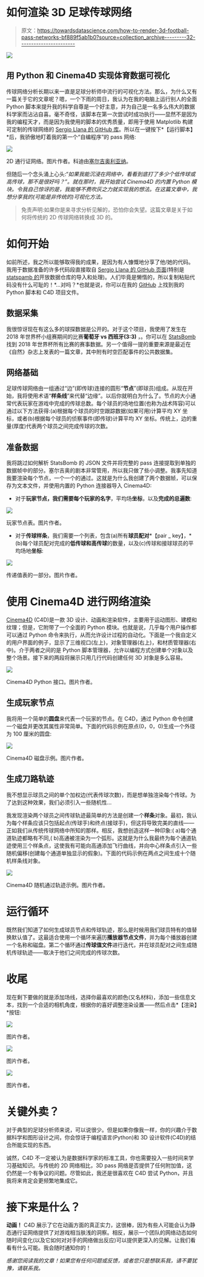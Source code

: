 # 如何渲染 3D 足球传球网络

> 原文：<https://towardsdatascience.com/how-to-render-3d-football-pass-networks-bf889f5ab1b0?source=collection_archive---------32----------------------->

![](img/ab1ea24abe77ca8e6496de98ac4206ad.png)

## 用 Python 和 Cinema4D 实现体育数据可视化

传球网络分析长期以来一直是足球分析师中流行的可视化方法。那么，为什么又有一篇关于它的文章呢？嗯，一个下雨的周日，我认为在我的电脑上运行别人的全面 Python 脚本来提升我的科学自尊是一个好主意，并为自己是一名多么伟大的数据科学家而沾沾自喜。毫不奇怪，该脚本在第一次尝试时成功执行——显然不是因为我的编程天才，而是因为我使用的脚本的优秀质量，即用于使用 Matplotlib 构建可定制的传球网络的 [Sergio Llana 的 GitHub 库](https://github.com/Friends-of-Tracking-Data-FoTD/passing-networks-in-python)。所以在一键按下*【运行脚本】*后，我骄傲地盯着我的第一个“自编程序”的 pass 网络:

![](img/5397e7087c92c3c3fa4710a766b1430f.png)

2D 通行证网络。图片作者。科迪由[塞尔吉奥利亚纳](https://github.com/Friends-of-Tracking-Data-FoTD/passing-networks-in-python)。

但随后一个念头涌上心头:“*如果我能沉浸在网络中，看看到底打了多少个低传球或高传球，那不是很好吗？”。就在那时，我开始尝试 Cinema4D 的内置 Python 模块。令我自己惊讶的是，我能够不费吹灰之力就实现我的想法。在这篇文章中，我想分享我的(可能是非传统的)可视化方法。*

> 免责声明:如果你是来寻求分析见解的，恐怕你会失望。这篇文章是关于如何将传统的 2D 传球网络转换成 3D 的。

# 如何开始

如前所述，我之所以能够取得我的成果，是因为有人慷慨地分享了他/她的代码。我用于数据准备的许多代码段直接取自 [Sergio Llana 的 GitHub 页面](https://github.com/Friends-of-Tracking-Data-FoTD/passing-networks-in-python)(特别是[statspamb 的](https://github.com/statsbomb/open-data)开放数据仓库的导入和处理)。人们毕竟是懒惰的，所以复制粘贴代码没有什么可耻的！*…对吗？*也就是说，你可以在我的 [GitHub](https://github.com/dmlinke/c4d_pass_networks) 上找到我的 Python 脚本和 C4D 项目文件。

## 数据采集

我很惊讶现在有这么多的球探数据是公开的。对于这个项目，我使用了发生在 2018 年世界杯小组赛期间的比赛**葡萄牙 vs 西班牙(3:3)** ，。你可以在 [StatsBomb](https://github.com/statsbomb/open-data) 找到 2018 年世界杯所有比赛的赛事数据。另一个值得一提的重要来源是最近在《自然》杂志上发表的一篇文章，其中附有时空匹配事件的公共数据集。

## 网络基础

足球传球网络由一组通过“边”(即传球)连接的圆形“**节点**”(即球员)组成。从现在开始，我将使用术语“**样条线**”来代替“边缘”。以后你就明白为什么了。节点的大小通常代表玩家在游戏中完成的传球总数。每个球员的场地位置(也称为战术阵容)可以通过以下方法获得:(a)根据每个球员的时空跟踪数据(如果可用)计算平均 XY 坐标，或者(b)根据每个球员的侦察事件(即传球)计算平均 XY 坐标。传统上，边的重量(厚度)代表两个球员之间完成传球的次数。

## 准备数据

我将跳过如何解析 StatsBomb 的 JSON 文件并将完整的 pass 连接提取到单独的数据帧中的部分。塞尔吉奥的剧本非常管用，所以我只做了些小调整。我事先知道我要渲染每个节点，一个一个的通过。这就是为什么我创建了两个数据帧，可以保存为文本文件，并使用内置的 Python 连接器导入 Cinema4D:

*   对于**玩家节点，**我们需要每个玩家的**名字**，平均场**坐标**，以及**完成的总遍数**:

![](img/bf364b23d2eed9ab1f9f8274425d20f7.png)

玩家节点表。图片作者。

*   对于**传球样条**，我们需要一个列表，包含(a)所有**球员配对***【pair _ key】，* (b)每个球员配对完成的**低传球和高传球**的数量，以及(c)传球和接球球员的平均场地**坐标**:

![](img/6b4307e5223d91178e578606bde2b25e.png)

传递值表的一部分。图片作者。

# 使用 Cinema4D 进行网络渲染

[Cinema4D](https://www.maxon.net/en-gb/products/cinema-4d/overview/) (C4D)是一款 3D 设计、动画和渲染软件，主要用于运动图形、建模和纹理；但是，它附带了一个全面的 Python 模块。也就是说，几乎每个用户操作都可以通过 Python 命令来执行，从而允许设计过程的自动化。下面是一个我自定义的用户界面的例子，显示了三维视口(左上)，对象管理器(右上)，和材质管理器(右中)。介于两者之间的是 Python 脚本管理器，允许以编程方式创建单个对象以及整个场景。接下来的两段将展示只用几行代码创建任何 3D 对象是多么容易。

![](img/e3cd9c63f4eab1019c5a60155fd6d56e.png)

Cinema4D Python 接口。图片作者。

## 生成玩家节点

我将用一个简单的**圆盘**来代表一个玩家的节点。在 C4D，通过 Python 命令创建一个磁盘并更改其属性非常简单。下面的代码示例在原点(0，0，0)生成一个外径为 100 厘米的圆盘:

![](img/a656814d90814f241ca76688f06d251c.png)

Cinema4D 磁盘示例。图片作者。

## 生成刀路轨迹

我不想显示球员之间的单个加权边(代表传球次数)，而是想单独渲染每个传球。为了达到这种效果，我们必须引入一些随机性…

我发现渲染两个球员之间传球轨迹最简单的方法是创建一个**样条**对象。最初，我认为每个样条应该只包括起点(传球手)和终点(接球手)，但这将导致完美的直线——正如我们从传统传球网络中所知的那样。相反，我想创造这样一种印象:( a)每个通道轨迹都略有不同,( b)高通被渲染为一个弧形。这就是为什么我最终为每个通道轨迹使用三个样条点，这使我有可能向高通添加飞行曲线，并向中心样条点引入一些随机偏移(创建每个通道单独显示的假象)。下面的代码示例在两点之间生成十个随机样条线对象。

![](img/a434dbf871a145b61003d636a65bf9dc.png)

Cinema4D 随机通过轨迹示例。图片作者。

# 运行循环

既然我们知道了如何生成球员节点和传球轨迹，那么是时候用我们球员特有的值替换默认值了。这最适合使用一个循环来遍历**播放器节点文件**，并为每个播放器创建一个名称和磁盘。第二个循环通过**传球值文件**进行迭代，并在球员配对之间生成随机传球轨迹——取决于他们之间完成的传球次数。

# 收尾

现在剩下要做的就是添加场线，选择你最喜欢的颜色(又名材料)，添加一些信息文本，找到一个合适的相机角度，根据你的喜好调整渲染设置——然后点击*【渲染】*按钮:

![](img/def1282c56eb36cab89eb6ea4a180817.png)

图片作者。

![](img/a14bfbe3b0c35499250adc66d55766d7.png)

图片作者。

![](img/3dbe2fc53261b2db9dd30db868d25fbf.png)

图片作者。

# 关键外卖？

对于典型的足球分析师来说，可以说很少。但是如果你像我一样，你的兴趣介于数据科学和图形设计之间，你会惊讶于编程语言(Python)和 3D 设计软件(C4D)的结合所能实现的东西。

诚然，C4D 不一定被认为是数据科学家的标准工具，你也需要投入一些时间来学习基础知识。与传统的 2D 网络相比，3D pass 网络是否提供了任何附加值，这仍然是一个有争议的问题。尽管如此，我还是很喜欢在 C4D 尝试 Python，并且我将来肯定会更频繁地集成它。

# 接下来是什么？

**动画！** C4D 展示了它在动画方面的真正实力，这很棒，因为有些人可能会认为静态通行证网络提供了对游戏相当肤浅的洞察。相反，展示一个团队的网络动态如何随时间变化(以及它如何对对手的网络做出反应)可以提供更深入的见解。让我们看看有什么可能。我会随时通知你的！

*感谢您阅读我的文章！如果您有任何问题或反馈，或者您只是想联系我，请不要犹豫，请联系我。*